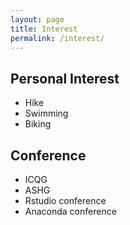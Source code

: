 ```yaml
---
layout: page
title: Interest
permalink: /interest/
---
```



## Personal Interest
   * Hike
   * Swimming
   * Biking
	
## Conference 
   * ICQG
   * ASHG
   * Rstudio conference
   * Anaconda conference	
	
